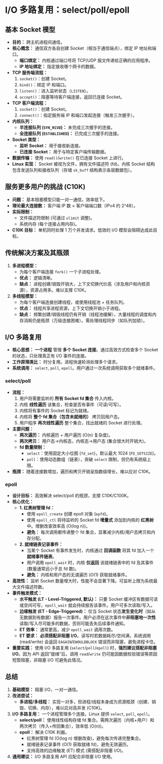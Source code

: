 
# I/O 多路复用：select/poll/epoll

## 基本 Socket 模型
*   **目的：** 跨主机进程间通信。
*   **核心概念：** 通信双方各自创建 Socket（相当于通信端点），绑定 IP 地址和端口。
    *   **端口绑定：** 内核通过端口号将 TCP/UDP 报文传递给正确的应用程序。
    *   **IP 地址绑定：** 指定接收哪个网卡的数据。
*   **TCP 服务端流程：**
    1.  `socket()`：创建 Socket。
    2.  `bind()`：绑定 IP 和端口。
    3.  `listen()`：进入监听状态（`LISTEN`）。
    4.  `accept()`：阻塞等待客户端连接，返回已连接 Socket。
*   **TCP 客户端流程：**
    1.  `socket()`：创建 Socket。
    2.  `connect()`：指定服务端 IP 和端口发起连接（触发三次握手）。
*   **内核队列：**
    *   **半连接队列 (`SYN_RCVD`)：** 未完成三次握手的连接。
    *   **全连接队列 (`ESTABLISHED`)：** 已完成三次握手的连接。
*   **Socket 类型：**
    *   **监听 Socket：** 用于接收新连接。
    *   **已连接 Socket：** 用于与特定客户端传输数据。
*   **数据传输：** 使用 `read()`/`write()` 在已连接 Socket 上进行。
*   **Linux 实现：** Socket 被视为文件，拥有文件描述符 (fd)。内核 Socket 结构包含发送队列和接收队列（存储 `sk_buff` 结构表示各层数据包）。

## 服务更多用户的挑战 (C10K)
*   **问题：** 基本阻塞模型只能一对一通信，效率低下。
*   **理论最大连接数：** 客户端 IP 数 × 客户端端口数（IPv4 约 2^48）。
*   **实际限制：**
    *   文件描述符限制 (可通过 `ulimit` 调整)。
    *   系统内存 (每个连接占用内存)。
*   **C10K 目标：** 单机同时处理 1 万个并发请求。低效的 I/O 模型会阻碍达成此目标。

## 传统解决方案及其瓶颈
1.  **多进程模型：**
    *   为每个客户端连接 `fork()` 一个子进程处理。
    *   **优点：** 逻辑清晰。
    *   **缺点：** 进程创建/销毁开销大，上下文切换代价高（涉及用户和内核资源），资源占用多。难以支撑 C10K。
2.  **多线程模型：**
    *   为每个客户端连接创建线程，或使用线程池 + 任务队列。
    *   **优点：** 线程共享进程资源，上下文切换开销小于进程。
    *   **缺点：** 频繁创建/销毁线程仍有开销（线程池缓解），大量线程的调度和内存消耗仍是瓶颈（万级连接困难）。需处理线程同步（如队列加锁）。

## I/O 多路复用
*   **核心思想：** **一个进程** 管理 **多个 Socket 连接**。通过高效方式检查多个 Socket 的状态，只处理真正有 I/O 事件的连接。
*   **工作原理类比：** 时分复用。进程快速轮询处理多个请求。
*   **系统调用：** `select`, `poll`, `epoll`。用户通过一次系统调用获取多个就绪事件。

### select/poll
*   **流程：**
    1.  用户将需要监听的 **所有 Socket fd 集合** 传入内核。
    2.  内核 **线性遍历** 该集合，检查是否有事件（可读/可写）。
    3.  内核将有事件的 Socket 标记为就绪。
    4.  内核将 **整个 fd 集合（包含未就绪的）** 拷贝回用户态。
    5.  用户程序 **再次线性遍历** 整个集合，找出就绪的 Socket 进行处理。
*   **主要问题：**
    *   **两次遍历：** 内核遍历 + 用户遍历 (O(n) 复杂度)。
    *   **两次拷贝：** 用户态->内核态，内核态->用户态 (集合很大时开销大)。
    *   **fd 数量限制：**
        *   `select`：使用固定大小位图 (`fd_set`)，默认最大 1024 (`FD_SETSIZE`)。
        *   `poll`：使用动态数组（链表），突破 `select` 限制，但仍有系统级上限。
*   **瓶颈：** 随着连接数增加，遍历和拷贝开销呈指数级增长，难以应对 C10K。

### epoll
*   **设计目标：** 高效解决 select/poll 的瓶颈，支撑 C10K/C100K。
*   **核心优化：**
    *   **1. 红黑树管理 fd：**
        *   使用 `epoll_create` 创建 epoll 对象 (`epfd`)。
        *   使用 `epoll_ctl` 将待监听的 Socket fd **增量式** 添加到内核的 **红黑树** 中。增删改查效率高 (O(log n))。
        *   **避免：** 每次调用都传递整个 fd 集合，显著减少内核/用户态拷贝和内存分配。
    *   **2. 就绪链表记录事件：**
        *   当某个 Socket 有事件发生时，内核通过 **回调函数** 将其 fd 加入一个 **就绪事件链表**。
        *   用户调用 `epoll_wait` 时，内核 **仅返回** 该就绪链表中的 fd 及其事件 (数量通常远小于总 fd 数)。
        *   **避免：** 内核和用户态的无谓遍历 (O(1) 获取就绪事件。
*   **高效性：** 监听 Socket 数量增大时，性能不会显著下降。可监听上限为系统最大文件描述符数。
*   **事件触发模式：**
    *   **水平触发 (LT - Level-Triggered, 默认)：** 只要 Socket 缓冲区有数据可读或空间可写，`epoll_wait` 就会持续报告该事件。用户可多次读取/写入。
    *   **边缘触发 (ET - Edge-Triggered)：** 仅当 Socket 状态**发生变化时**（如从无数据到有数据）报告一次事件。用户必须在这次事件中**非阻塞地一次性**读取/写入尽可能多的数据，否则可能丢失后续事件通知。
    *   **ET 效率：** 通常更高，减少 `epoll_wait` 调用次数。
    *   **ET 要求：** **必须搭配非阻塞 I/O**。读写时若数据耗尽/空间满，系统调用 (read/write) 会返回 `EAGAIN`/`EWOULDBLOCK` 错误而非阻塞，避免进程卡住。
*   **重要实践：** 使用 I/O 多路复用 (`select`/`poll`/`epoll`) 时，**强烈建议搭配非阻塞 I/O**。因为 API 返回“就绪”后，调用 `read`/`write` 仍可能因数据校验错误等原因短暂阻塞，非阻塞 I/O 可避免此情况。

## 总结
1.  **基础模型：** 阻塞 I/O，一对一通信。
2.  **改进尝试：**
    *   **多进程/多线程：** 实现一对多，但进程/线程本身成为资源瓶颈（创建、销毁、切换、内存），难以应对高并发 (C10K)。
3.  **I/O 多路复用：** 一个进程管理多个连接。Linux 提供 `select`, `poll`, `epoll`。
    *   **select/poll：** 使用线性结构存储 fd 集合。需两次遍历（内核+用户）和两次拷贝（传入+传回集合），效率低 (O(n))。
    *   **epoll：** 解决 C10K 利器。
        *   红黑树管理 fd (O(log n) 增删改查)，避免每次传递完整集合。
        *   就绪链表记录事件 (O(1) 获取就绪 fd)，避免无效遍历。
        *   支持高效的边缘触发 (ET) 模式 (需搭配非阻塞 I/O)。
4.  **通用建议：** I/O 多路复用 API 应配合非阻塞 I/O 使用。